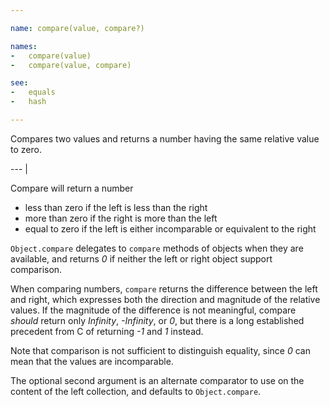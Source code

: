 ```yaml
---

name: compare(value, compare?)

names:
-   compare(value)
-   compare(value, compare)

see:
-   equals
-   hash

---
```


Compares two values and returns a number having the same relative value to zero.

--- |

Compare will return a number

-   less than zero if the left is less than the right
-   more than zero if the right is more than the left
-   equal to zero if the left is either incomparable or equivalent to the right

`Object.compare` delegates to `compare` methods of objects when they are
available, and returns *0* if neither the left or right object support
comparison.

When comparing numbers, `compare` returns the difference between the left and
right, which expresses both the direction and magnitude of the relative values.
If the magnitude of the difference is not meaningful, compare *should* return
only *Infinity*, *-Infinity*, or *0*, but there is a long established precedent
from C of returning *-1* and *1* instead.

Note that comparison is not sufficient to distinguish equality, since *0* can
mean that the values are incomparable.

The optional second argument is an alternate comparator to use on the content of
the left collection, and defaults to `Object.compare`.

